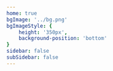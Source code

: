 ```yaml
---
home: true
bgImage: '../bg.png'
bgImageStyle: {
    height: '350px',
    background-position: 'bottom'
}
sidebar: false
subSidebar: false
---
```


